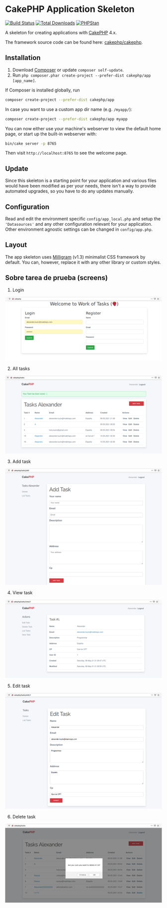 # CakePHP Application Skeleton

[![Build Status](https://img.shields.io/github/workflow/status/cakephp/app/CakePHP%20App%20CI/master?style=flat-square)](https://github.com/cakephp/app/actions)
[![Total Downloads](https://img.shields.io/packagist/dt/cakephp/app.svg?style=flat-square)](https://packagist.org/packages/cakephp/app)
[![PHPStan](https://img.shields.io/badge/PHPStan-level%207-brightgreen.svg?style=flat-square)](https://github.com/phpstan/phpstan)

A skeleton for creating applications with [CakePHP](https://cakephp.org) 4.x.

The framework source code can be found here: [cakephp/cakephp](https://github.com/cakephp/cakephp).

## Installation

1. Download [Composer](https://getcomposer.org/doc/00-intro.md) or update `composer self-update`.
2. Run `php composer.phar create-project --prefer-dist cakephp/app [app_name]`.

If Composer is installed globally, run

```bash
composer create-project --prefer-dist cakephp/app
```

In case you want to use a custom app dir name (e.g. `/myapp/`):

```bash
composer create-project --prefer-dist cakephp/app myapp
```

You can now either use your machine's webserver to view the default home page, or start
up the built-in webserver with:

```bash
bin/cake server -p 8765
```

Then visit `http://localhost:8765` to see the welcome page.

## Update

Since this skeleton is a starting point for your application and various files
would have been modified as per your needs, there isn't a way to provide
automated upgrades, so you have to do any updates manually.

## Configuration

Read and edit the environment specific `config/app_local.php` and setup the
`'Datasources'` and any other configuration relevant for your application.
Other environment agnostic settings can be changed in `config/app.php`.

## Layout

The app skeleton uses [Milligram](https://milligram.io/) (v1.3) minimalist CSS
framework by default. You can, however, replace it with any other library or
custom styles.

## Sobre tarea de prueba (screens)

1. Login

![Laravel_Logo](https://github.com/makklays/cakephp/blob/main/webroot/img/cake_login.png)

2. All tasks

![Laravel_Logo](https://github.com/makklays/cakephp/blob/main/webroot/img/cake_all.png)

3. Add task

![Laravel_Logo](https://github.com/makklays/cakephp/blob/main/webroot/img/cake_add.png)

4. View task

![Laravel_Logo](https://github.com/makklays/cakephp/blob/main/webroot/img/cake_view.png)

5. Edit task

![Laravel_Logo](https://github.com/makklays/cakephp/blob/main/webroot/img/cake_edit.png)

6. Delete task

![Laravel_Logo](https://github.com/makklays/cakephp/blob/main/webroot/img/cake_delete.png)



